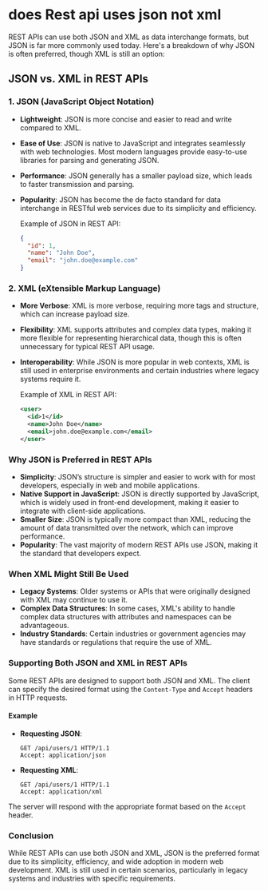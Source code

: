 
# does Rest api uses json not xml

REST APIs can use both JSON and XML as data interchange formats, but JSON is far more commonly used today. Here's a breakdown of why JSON is often preferred, though XML is still an option:

## JSON vs. XML in REST APIs

### 1. **JSON (JavaScript Object Notation)**

- **Lightweight**: JSON is more concise and easier to read and write compared to XML.
- **Ease of Use**: JSON is native to JavaScript and integrates seamlessly with web technologies. Most modern languages provide easy-to-use libraries for parsing and generating JSON.
- **Performance**: JSON generally has a smaller payload size, which leads to faster transmission and parsing.
- **Popularity**: JSON has become the de facto standard for data interchange in RESTful web services due to its simplicity and efficiency.

   Example of JSON in REST API:

   ```json
   {
     "id": 1,
     "name": "John Doe",
     "email": "john.doe@example.com"
   }
   ```

### 2. **XML (eXtensible Markup Language)**

- **More Verbose**: XML is more verbose, requiring more tags and structure, which can increase payload size.
- **Flexibility**: XML supports attributes and complex data types, making it more flexible for representing hierarchical data, though this is often unnecessary for typical REST API usage.
- **Interoperability**: While JSON is more popular in web contexts, XML is still used in enterprise environments and certain industries where legacy systems require it.

   Example of XML in REST API:

   ```xml
   <user>
     <id>1</id>
     <name>John Doe</name>
     <email>john.doe@example.com</email>
   </user>
   ```

### Why JSON is Preferred in REST APIs

- **Simplicity**: JSON’s structure is simpler and easier to work with for most developers, especially in web and mobile applications.
- **Native Support in JavaScript**: JSON is directly supported by JavaScript, which is widely used in front-end development, making it easier to integrate with client-side applications.
- **Smaller Size**: JSON is typically more compact than XML, reducing the amount of data transmitted over the network, which can improve performance.
- **Popularity**: The vast majority of modern REST APIs use JSON, making it the standard that developers expect.

### When XML Might Still Be Used

- **Legacy Systems**: Older systems or APIs that were originally designed with XML may continue to use it.
- **Complex Data Structures**: In some cases, XML's ability to handle complex data structures with attributes and namespaces can be advantageous.
- **Industry Standards**: Certain industries or government agencies may have standards or regulations that require the use of XML.

### Supporting Both JSON and XML in REST APIs

Some REST APIs are designed to support both JSON and XML. The client can specify the desired format using the `Content-Type` and `Accept` headers in HTTP requests.

#### Example

- **Requesting JSON**:

  ```http
  GET /api/users/1 HTTP/1.1
  Accept: application/json
  ```

- **Requesting XML**:

  ```http
  GET /api/users/1 HTTP/1.1
  Accept: application/xml
  ```

The server will respond with the appropriate format based on the `Accept` header.

### Conclusion

While REST APIs can use both JSON and XML, JSON is the preferred format due to its simplicity, efficiency, and wide adoption in modern web development. XML is still used in certain scenarios, particularly in legacy systems and industries with specific requirements.
